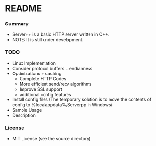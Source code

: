 # README #

### Summary ###

* Server++ is a basic HTTP server written in C++. 
* NOTE: It is still under development.

### TODO ###

* Linux Implementation
* Consider protocol buffers + endianness
* Optimizations + caching
    * Complete HTTP Codes
    * More efficient send/recv algorithms
    * Improve SSL support
    * additional config features
* Install config files (The temporary solution is to move the contents of config to %localappdata%/Serverpp in Windows)
* Sample Usage
* Description

### License ###
* MIT License (see the source directory)